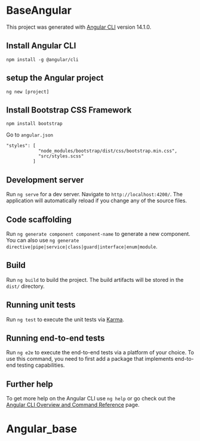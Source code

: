 # BaseAngular

This project was generated with [Angular CLI](https://github.com/angular/angular-cli) version 14.1.0.

## Install Angular CLI

```
npm install -g @angular/cli
```

## setup the Angular project

```
ng new [project]
```

## Install Bootstrap CSS Framework 

```
npm install bootstrap
```
Go to ```angular.json```
```
"styles": [
            "node_modules/bootstrap/dist/css/bootstrap.min.css",
            "src/styles.scss"
          ]
```

## Development server

Run `ng serve` for a dev server. Navigate to `http://localhost:4200/`. The application will automatically reload if you change any of the source files.

## Code scaffolding

Run `ng generate component component-name` to generate a new component. You can also use `ng generate directive|pipe|service|class|guard|interface|enum|module`.

## Build

Run `ng build` to build the project. The build artifacts will be stored in the `dist/` directory.

## Running unit tests

Run `ng test` to execute the unit tests via [Karma](https://karma-runner.github.io).

## Running end-to-end tests

Run `ng e2e` to execute the end-to-end tests via a platform of your choice. To use this command, you need to first add a package that implements end-to-end testing capabilities.

## Further help

To get more help on the Angular CLI use `ng help` or go check out the [Angular CLI Overview and Command Reference](https://angular.io/cli) page.
# Angular_base
